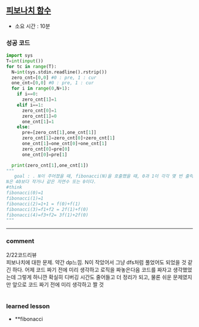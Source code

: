 
## [피보나치 함수](https://www.acmicpc.net/problem/1003)
* 소요 시간 : 10분

### 성공 코드
```python
import sys
T=int(input())
for tc in range(T):
  N=int(sys.stdin.readline().rstrip())
  zero_cnt=[0,0] #0 : pre, 1 : cur
  one_cnt=[0,0] #0 : pre, 1 : cur
  for i in range(0,N+1):
    if i==0:
      zero_cnt[1]=1
    elif i==1:
      zero_cnt[0]=1
      zero_cnt[1]=0
      one_cnt[1]=1
    else:
      pre=[zero_cnt[1],one_cnt[1]]
      zero_cnt[1]=zero_cnt[0]+zero_cnt[1]
      one_cnt[1]=one_cnt[0]+one_cnt[1]
      zero_cnt[0]=pre[0]
      one_cnt[0]=pre[1]

  print(zero_cnt[1],one_cnt[1])
"""
   goal : . N이 주어졌을 때, fibonacci(N)을 호출했을 때, 0과 1이 각각 몇 번 출력되는지
N은 40보다 작거나 같은 자연수 또는 0이다.
#think
fibonacci(0)=1
fibonacci(1)=1
fibonacci(2)=1+1 = f(0)+f(1)
fibonacci(3)=f1+f2 = 2f(1)+f(0)
fibonacci(4)=f3+f2= 3f(1)+2f(0)
"""

```



----------------------------------------------------------------------------
### comment 
      
2/22코드리뷰  
피보나치에 대한 문제.
약간 dp느낌.
N이 작았어서 그냥 dfs처럼 풀었어도 되었을 것 같긴 하다.
어제 코드 짜기 전에 미리 생각하고 로직을 짜놓은다음 코드를 짜자고 생각했었는데
그렇게 하니깐 확실히 디버깅 시간도 줄어들고 더 정리가 되고, 물론 쉬운 문제였지만
앞으로 코드 짜기 전에 미리 생각하고 짤 것




#
#
 ### learned lesson
 
* **fibonacci
#
#
 
 
 
 
 
